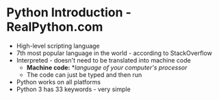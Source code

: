 # Python Introduction - RealPython.com

* High-level scripting language
* 7th most popular language in the world - according to StackOverflow
* Interpreted - doesn't need to be translated into machine code
  * __Machine code:__  **language of your computer's processor*
  * The code can just be typed and then run
* Python works on all platforms
* Python 3 has 33 keywords - very simple